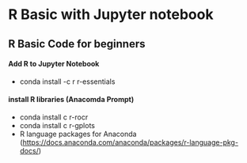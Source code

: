 # R Basic with Jupyter notebook

## R Basic Code for beginners

#### Add R to Jupyter Notebook<br>
* conda install -c r r-essentials

#### install R libraries (Anacomda Prompt)
* conda install c r-rocr
* conda install c r-gplots
* R language packages for Anaconda (https://docs.anaconda.com/anaconda/packages/r-language-pkg-docs/)
